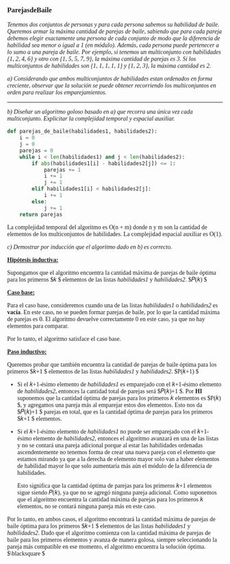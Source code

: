 <font face="LaTeX">

### ParejasdeBaile
*Tenemos dos conjuntos de personas y para cada persona sabemos su habilidad de baile. Queremos armar la máxima cantidad de parejas de baile, sabiendo que para cada pareja debemos elegir exactamente una persona de cada conjunto de modo que la diferencia de habilidad sea menor o igual a 1 (en módulo). Además, cada persona puede pertenecer a lo sumo a una pareja de baile. Por ejemplo, si tenemos un multiconjunto con habilidades {1, 2, 4, 6} y otro con {1, 5, 5, 7, 9}, la máxima cantidad de parejas es 3. Si los multiconjuntos de habilidades son {1, 1, 1, 1, 1} y {1, 2, 3}, la máxima cantidad es 2.*

*a) Considerando que ambos multiconjuntos de habilidades estan ordenados en forma creciente,
observar que la solución se puede obtener recorriendo los multiconjuntos en orden para realizar los emparejamientos.*

---

*b) Diseñar un algoritmo goloso basado en a) que recorra una única vez cada multiconjunto. Explicitar la complejidad temporal y espacial auxiliar.*


```python
def parejas_de_baile(habilidades1, habilidades2):
    i = 0
    j = 0
    parejas = 0
    while i < len(habilidades1) and j < len(habilidades2):
        if abs(habilidades1[i] - habilidades2[j]) <= 1:
            parejas += 1
            i += 1
            j += 1
        elif habilidades1[i] < habilidades2[j]:
            i += 1
        else:
            j += 1
    return parejas
```

La complejidad temporal del algoritmo es O(n + m) donde n y m son la cantidad de elementos de los multiconjuntos de habilidades. La complejidad espacial auxiliar es O(1).


*c) Demostrar por inducción que el algoritmo dado en b) es correcto.*

<u>**Hipótesis inductiva:** </u>

Supongamos que el algoritmo encuentra la cantidad máxima de parejas de baile óptima para los primeros $𝑘 $ elementos de las listas *habilidades1* y *habilidades2*. $𝑃(𝑘) $

<u>**Caso base:** </u>

Para el caso base, consideremos cuando una de las listas *habilidades1* o *habilidades2* es **vacía**. En este caso, no se pueden formar parejas de baile, por lo que la cantidad máxima de parejas es 0. El algoritmo devuelve correctamente 0 en este caso, ya que no hay elementos para comparar.

Por lo tanto, el algoritmo satisface el caso base. 

<u>**Paso inductivo:** </u>

Queremos probar que también encuentra la cantidad de parejas de baile óptima para los primeros $𝑘+1 $ elementos de las listas *habilidades1* y *habilidades2*. $P(𝑘+1) $


* Si el 𝑘+1-ésimo elemento de *habilidades1* es emparejado con el 𝑘+1-ésimo elemento de *habilidades2*, entonces la cantidad total de parejas será  $𝑃(𝑘)+1 $. Por **HI** suponemos que la cantidad óptima de parejas para los primeros 𝑘 elementos es $P(𝑘) $, y agregamos una pareja más al emparejar estos dos elementos. Esto nos da $𝑃(𝑘)+1 $ parejas en total, que es la cantidad óptima de parejas para los primeros $𝑘+1 $ elementos.
* Si el 𝑘+1-ésimo elemento de *habilidades1* no puede ser emparejado con el 𝑘+1-ésimo elemento de *habilidades2*, entonces el algoritmo avanzará en una de las listas y no se contará una pareja adicional porque al estar las habilidades ordenadas ascendentemente no tenemos forma de crear una nueva pareja con el elemento que estamos mirando ya que a la derecha de elemento mayor solo van a haber elementos de habilidad mayor lo que solo aumentaría más aún el módulo de la diferencia de habilidades. 

    Esto significa que la cantidad óptima de parejas para los primeros 𝑘+1 elementos sigue siendo 𝑃(𝑘), ya que no se agregó ninguna pareja adicional. Como suponemos que el algoritmo encuentra la cantidad máxima de parejas para los primeros 𝑘 elementos, no se contará ninguna pareja más en este caso.

Por lo tanto, en ambos casos, el algoritmo encontrará la cantidad máxima de parejas de baile óptima para los primeros $𝑘+1 $ elementos de las listas *habilidades1* y *habilidades2*.
Dado que el algoritmo comienza con la cantidad máxima de parejas de baile para los primeros elementos y avanza de manera golosa, siempre seleccionando la pareja más compatible en ese momento, el algoritmo encuentra la solución óptima.
$\blacksquare $

</font>